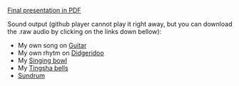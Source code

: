 
[Final presentation in PDF](./Instruments.pdf)

Sound output (github player cannot play it right away, but you can download the .raw audio by clicking on the links down bellow):
 
- My own song on [Guitar](./heartflow.mp4)
- My own rhytm on [Didgeridoo](./didgeridoo.mp4)
- My [Singing bowl](./3.mp4)
- My [Tingsha bells](./1.mp4)
- [Sundrum](./sundrum.m4a)
